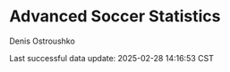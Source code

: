 # Advanced Soccer Statistics
Denis Ostroushko

<!-- gfm -->

Last successful data update: 2025-02-28 14:16:53 CST
